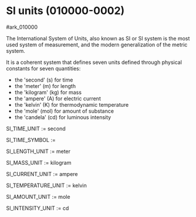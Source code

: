 # SI units (010000-0002)

#ark_010000

The International System of Units, also known as SI or SI system is the most used system of measurement, and the modern generalization of the metric system.

It is a coherent system that defines seven units defined through physical constants for seven quantities:

- the 'second' (s) for time
- the 'meter' (m) for length
- the 'kilogram' (kg) for mass
- the 'ampere' (A) for electric current
- the 'kelvin' (K) for thermodynamic temperature
- the 'mole' (mol) for amount of substance
- the 'candela' (cd) for luminous intensity

SI_TIME_UNIT := second

SI_TIME_SYMBOL := 

SI_LENGTH_UNIT := meter

SI_MASS_UNIT := kilogram

SI_CURRENT_UNIT := ampere

SI_TEMPERATURE_UNIT := kelvin

SI_AMOUNT_UNIT := mole

SI_INTENSITY_UNIT := cd